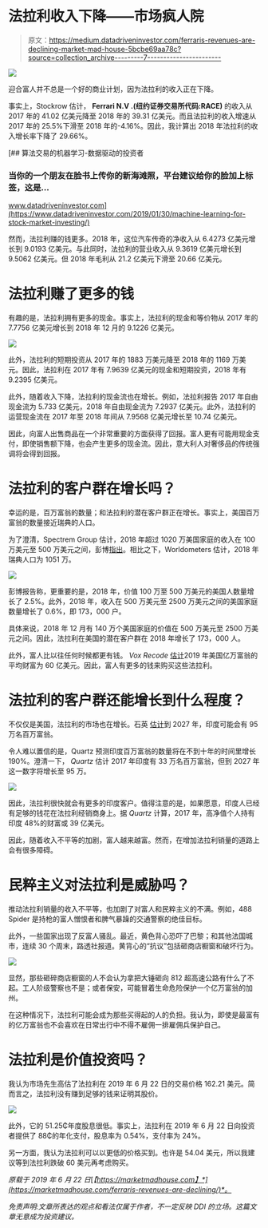 # 法拉利收入下降——市场疯人院

> 原文：<https://medium.datadriveninvestor.com/ferraris-revenues-are-declining-market-mad-house-5bcbe69aa78c?source=collection_archive---------7----------------------->

[![](img/ba2c5b39614d906cba0d6e8b31aef524.png)](http://www.track.datadriveninvestor.com/1B9E)

迎合富人并不总是一个好的商业计划，因为法拉利的收入正在下降。

事实上，Stockrow 估计， **Ferrari N.V .(纽约证券交易所代码:RACE)** 的收入从 2017 年的 41.02 亿美元降至 2018 年的 39.31 亿美元。而且法拉利的收入增速从 2017 年的 25.5%下滑至 2018 年的-4.16%。因此，我计算出 2018 年法拉利的收入增长率下降了 29.66%。

[](https://www.datadriveninvestor.com/2019/01/30/machine-learning-for-stock-market-investing/) [## 算法交易的机器学习-数据驱动的投资者

### 当你的一个朋友在脸书上传你的新海滩照，平台建议给你的脸加上标签，这是…

www.datadriveninvestor.com](https://www.datadriveninvestor.com/2019/01/30/machine-learning-for-stock-market-investing/) 

然而，法拉利赚的钱更多。2018 年，这位汽车传奇的净收入从 6.4273 亿美元增长到 9.0193 亿美元。与此同时，法拉利的营业收入从 9.3619 亿美元增长到 9.5062 亿美元。但 2018 年毛利从 21.2 亿美元下滑至 20.66 亿美元。

# 法拉利赚了更多的钱

有趣的是，法拉利拥有更多的现金。事实上，法拉利的现金和等价物从 2017 年的 7.7756 亿美元增长到 2018 年 12 月的 9.1226 亿美元。

![](img/d2e6f7c3935debf951be3a9e913e8fcd.png)

此外，法拉利的短期投资从 2017 年的 1883 万美元降至 2018 年的 1169 万美元。因此，法拉利在 2017 年有 7.9639 亿美元的现金和短期投资，2018 年有 9.2395 亿美元。

此外，随着收入下降，法拉利的现金流也在增长。例如，法拉利报告 2017 年自由现金流为 5.733 亿美元，2018 年自由现金流为 7.2937 亿美元。此外，法拉利的运营现金流在 2017 年至 2018 年间从 7.9568 亿美元增长至 10.74 亿美元。

因此，向富人出售商品在一个非常重要的方面获得了回报。富人更有可能用现金支付，即使销售额下降，也会产生更多的现金流。因此，意大利人对奢侈品的传统强调将会得到回报。

# 法拉利的客户群在增长吗？

幸运的是，百万富翁的数量；和法拉利的潜在客户群正在增长。事实上，美国百万富翁的数量接近瑞典的人口。

为了澄清，Spectrem Group 估计，2018 年超过 1020 万美国家庭的收入在 100 万美元至 500 万美元之间，彭博[指出](https://www.bloomberg.com/news/articles/2019-03-13/the-u-s-now-has-more-millionaires-than-sweden-has-people)。相比之下，Worldometers 估计，2018 年瑞典人口为 1051 万。

![](img/3e33a5ed4ee563b4b7b3dd63986c0947.png)

彭博报告称，更重要的是，2018 年，价值 100 万至 500 万美元的美国人数量增长了 2.5%。此外，2018 年，收入在 500 万美元至 2500 万美元之间的美国家庭数量增长了 0.6%，即 173，000 户。

具体来说，2018 年 12 月有 140 万个美国家庭的价值在 500 万美元至 2500 万美元之间。因此，法拉利在美国的潜在客户群在 2018 年增长了 173，000 人。

此外，富人比以往任何时候都更有钱。 *Vox Recode* [估计](https://www.vox.com/recode/2019/5/9/18537122/billionaire-study-wealthx-san-francisco)2019 年美国亿万富翁的平均财富为 60 亿美元。因此，富人有更多的钱来购买这些法拉利。

# 法拉利的客户群还能增长到什么程度？

不仅仅是美国，法拉利的市场也在增长。石英 [估计](https://qz.com/india/1316124/india-will-have-nearly-a-million-millionaires-by-2027/)到 2027 年，印度可能会有 95 万名百万富翁。

令人难以置信的是，Quartz 预测印度百万富翁的数量将在不到十年的时间里增长 190%。澄清一下， *Quartz* 估计 2017 年印度有 33 万名百万富翁，但到 2027 年这一数字将增长至 95 万。

![](img/4b3cd0dfec82bcfc3c1a6fdf9740f9b1.png)

因此，法拉利很快就会有更多的印度客户。值得注意的是，如果愿意，印度人已经有足够的钱花在法拉利经销商身上。据 *Quartz* 计算，2017 年，高净值个人持有印度 48%的财富或 39 亿美元。

因此，随着收入不平等的加剧，富人越来越富。然而，在增加法拉利销量的道路上会有很多障碍。

# 民粹主义对法拉利是威胁吗？

推动法拉利销量的收入不平等，也加剧了对富人和民粹主义的不满。例如，488 Spider 是持枪的富人憎恨者和脾气暴躁的交通警察的绝佳目标。

此外，一些国家出现了反富人骚乱。最近，黄色背心恐吓了巴黎；和其他法国城市，连续 30 个周末，路透社报道。黄背心的“抗议”包括砸商店橱窗和破坏行为。

![](img/74faf6fa66acb9a82687960332f2d855.png)

显然，那些砸碎商店橱窗的人不会认为拿把大锤砸向 812 超高速公路有什么了不起。工人阶级警察也不是；或者保安，可能冒着生命危险保护一个亿万富翁的加州。

在这种情况下，法拉利可能会成为那些买得起的人的负担。我认为，即使是最富有的亿万富翁也不会喜欢在日常出行中不得不雇佣一排雇佣兵保护自己。

# 法拉利是价值投资吗？

我认为市场先生高估了法拉利在 2019 年 6 月 22 日的交易价格 162.21 美元。简而言之，法拉利没有赚到足够的钱来证明其股价。

![](img/b69ec53244707427f07e15f99944bc7c.png)

此外，它的 51.25₵年度股息很低。事实上，法拉利在 2019 年 6 月 22 日向投资者提供了 88₵的年化支付，股息率为 0.54%，支付率为 24%。

另一方面，我认为法拉利可以以更低的价格买到。也许是 54.04 美元，所以我建议等到法拉利跌破 60 美元再考虑购买。

*原载于 2019 年 6 月 22 日*[*【https://marketmadhouse.com】*](https://marketmadhouse.com/ferraris-revenues-are-declining/)*。*

*免责声明:文章所表达的观点和看法仅属于作者，不一定反映 DDI 的立场。这篇文章无意成为投资建议。*